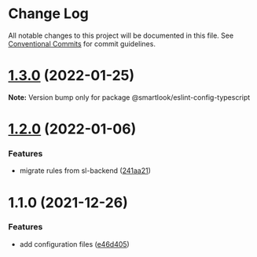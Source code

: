 # Change Log

All notable changes to this project will be documented in this file.
See [Conventional Commits](https://conventionalcommits.org) for commit guidelines.

# [1.3.0](https://github.com/smartlook/code-quality/compare/@smartlook/eslint-config-typescript@1.2.0...@smartlook/eslint-config-typescript@1.3.0) (2022-01-25)

**Note:** Version bump only for package @smartlook/eslint-config-typescript





# [1.2.0](https://github.com/smartlook/code-quality/compare/@smartlook/eslint-config-typescript@1.1.0...@smartlook/eslint-config-typescript@1.2.0) (2022-01-06)


### Features

* migrate rules from sl-backend ([241aa21](https://github.com/smartlook/code-quality/commit/241aa215731f3da6e30461d8cf9a0ff61a2623e1))





# 1.1.0 (2021-12-26)


### Features

* add configuration files ([e46d405](https://github.com/smartlook/code-quality/commit/e46d4050b52796b84c7f00bf92cb75025ab7d24d))
